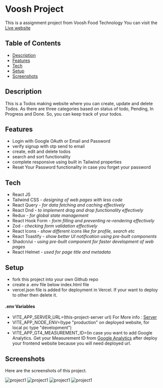 # Voosh Project

This is a assignment project from Voosh Food Technology
You can visit the [Live website](https://voosh-project-client.vercel.app/)  

## Table of Contents

- [Description](#description)
- [Features](#features)
- [Tech](#tech)
- [Setup](#setup)
- [Screenshots](#screenshots)

## Description

This is a Todos making website where you can create, update and delete Todos. As there are three categories based on status of todo, Pending, In Progress and Done. So, you can keep track of your todos.

## Features
- Login with Google OAuth or Email and Password
- verify signup with otp send to email
- create, edit and delete todos
- search and sort functionality
- complete responsive using built in Tailwind properties
- Reset Your Password functionality in case you forget your password

## Tech
<ul>
<li>React JS</li>
<li>Tailwind CSS - <i>designing of web pages with less code</i></li>
<li>React Query - <i>for data fetching and caching effectively</i></li>
<li>React Dnd - <i>to implement drag and drop functionality effectively</i></li>
<li>Redux - <i>for global state management</i></li>
<li>React Hook Form - <i>form filling and preventing re-rendering effectively</i></li>
<li>Zod - <i>checking form validation effectively</i></li>
<li>React Icons - <i>show different icons like for profile, search etc</i></li>
<li>React Toastify - <i>show better UI notification using pre-built components</i></li>
<li>Shadcn/ui - <i>using pre-built component for faster development of web pages</i></li>
<li>React Helmet - <i>used for page title and metadata</i></li>
</ul>


## Setup

- fork this project into your own Github repo
- create a .env file below index.html file
- vercel.json file is added for deployment in Vercel. If your want to deploy to other then delete it.

<h4>.env Variables</h4>


- VITE_APP_SERVER_URL=(this-project-server url) For More info : [Server](https://github.com/Kamit6337/voosh-project-server)
- VITE_APP_NODE_ENV=(type "production" on deployed website, for local pc type "development")
- VITE_APP_GT4_MEASUREMENT_ID=(in case you want to add Google Analytics. Get your Measurement ID from [Google Analytics](https://google.com/analytics) after deploy your frontend website because you will need deployed url.






## Screenshots
Here are the screenshots of this project.

![project1](https://amit-general-bucket.s3.ap-south-1.amazonaws.com/images/voosh1.png)
![project1](https://amit-general-bucket.s3.ap-south-1.amazonaws.com/images/voosh2.png)
![project1](https://amit-general-bucket.s3.ap-south-1.amazonaws.com/images/voosh3.png)
![project1](https://amit-general-bucket.s3.ap-south-1.amazonaws.com/images/voosh4.png)
